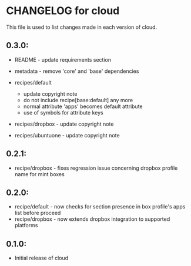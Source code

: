 # CHANGELOG for cloud

This file is used to list changes made in each version of cloud.

## 0.3.0:

* README   - update requirements section
* metadata - remove 'core' and 'base' dependencies

* recipes/default

  - update copyright note
  - do not include recipe[base:default] any more
  - normal attribute 'apps' becomes default attribute
  - use of symbols for attribute keys

* recipes/dropbox   - update copyright note
* recipes/ubuntuone - update copyright note

## 0.2.1:

* recipe/dropbox - fixes regression issue concerning dropbox profile name for mint boxes

## 0.2.0:

* recipe/default - now checks for section presence in box profile's apps list before proceed
* recipe/dropbox - now extends dropbox integration to supported platforms

## 0.1.0:

* Initial release of cloud


